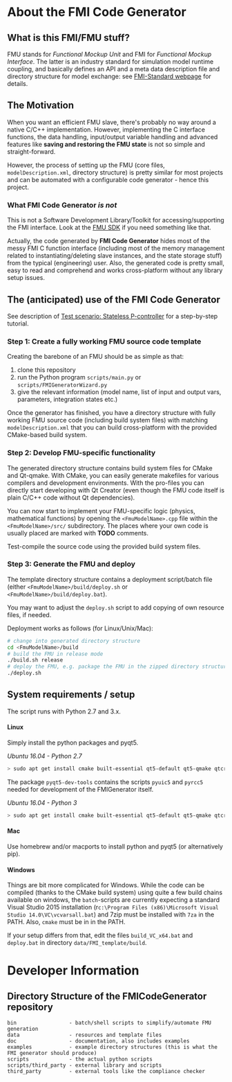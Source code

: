 # About the FMI Code Generator

## What is this FMI/FMU stuff?

FMU stands for _Functional Mockup Unit_ and FMI for _Functional Mockup Interface_. The latter is an industry standard
for simulation model runtime coupling, and basically defines an API and a meta data description file and directory structure for model exchange: see [FMI-Standard webpage](https://fmi-standard.org) for details.

## The Motivation

When you want an efficient FMU slave, there's probably no way around a native C/C++ implementation. However, implementing the C interface functions, the data handling, input/output variable handling and advanced features like **saving and restoring the FMU state** is not so simple and straight-forward.

However, the process of setting up the FMU (core files, `modelDescription.xml`, directory structure) is pretty similar for most projects and can be automated with a configurable code generator - hence this project.

### What FMI Code Generator *is not*

This is not a Software Development Library/Toolkit for accessing/supporting the FMI interface. Look at  the [FMU SDK](https://www.qtronic.de/de/fmusdk.html) if you need something like that.

Actually, the code generated by **FMI Code Generator** hides most of the messy FMI C function interface (including most of the memory management related to instantiating/deleting slave instances, and the state storage stuff) from the typical (engineering) user. Also, the generated code is pretty small, easy to read and comprehend and works cross-platform without any library setup issues.

## The (anticipated) use of the FMI Code Generator

See description of [Test scenario: Stateless P-controller](../../wiki/Test-scenario:-Stateless-P-controller) for a step-by-step tutorial.

### Step 1: Create a fully working FMU source code template

Creating the barebone of an FMU should be as simple as that:

1. clone this repository
2. run the Python program `scripts/main.py` or `scripts/FMIGeneratorWizard.py`
3. give the relevant information (model name, list of input and output vars, parameters, integration states etc.)

Once the generator has finished, you have a directory structure with fully working FMU source code (including build system files) with matching `modelDescription.xml` that you can build cross-platform with the provided CMake-based build system.

### Step 2: Develop FMU-specific functionality

The generated directory structure contains build system files for CMake and Qt-qmake. With CMake, you can easily generate makefiles for various compilers and development environments. With the pro-files you can directly start developing with Qt Creator (even though the FMU code itself is plain C/C++ code without Qt dependencies).

You can now start to implement your FMU-specific logic (physics, mathematical functions) by opening the `<FmuModelName>.cpp` file within the `<FmuModelName>/src/` subdirectory. The places where your own code is usually placed are marked with **TODO** comments.

Test-compile the source code using the provided build system files.

### Step 3: Generate the FMU and deploy

The template directory structure contains a deployment script/batch file (either `<FmuModelName>/build/deploy.sh` or `<FmuModelName>/build/deploy.bat`).

You may want to adjust the `deploy.sh` script to add copying of own resource files, if needed.

Deployment works as follows (for Linux/Unix/Mac):

```bash
# change into generated directory structure
cd <FmuModelName>/build
# build the FMU in release mode
./build.sh release
# deploy the FMU, e.g. package the FMU in the zipped directory structure
./deploy.sh
```

## System requirements / setup

The script runs with Python 2.7 and 3.x.

#### Linux

Simply install the python packages and pyqt5.

_Ubuntu 16.04 - Python 2.7_

```bash
> sudo apt get install cmake built-essential qt5-default qt5-qmake qtcreator python-pyqt5 pyqt5-dev-tools 
```
The package `pyqt5-dev-tools` contains the scripts `pyuic5` and `pyrcc5` needed for development of the FMIGenerator itself.

_Ubuntu 16.04 - Python 3_

```bash
> sudo apt get install cmake built-essential qt5-default qt5-qmake qtcreator python3 python3-pyqt5 pyqt5-dev-tools 
```

#### Mac

Use homebrew and/or macports to install python and pyqt5 (or alternatively pip).

#### Windows

Things are bit more complicated for Windows. While the code can be compiled (thanks to the CMake build system) using quite a few build chains available on windows, the `batch`-scripts are currently expecting a standard Visual Studio 2015 installation (r`c:\Program Files (x86)\Microsoft Visual Studio 14.0\VC\vcvarsall.bat`) and 7zip must be installed with `7za` in the PATH. Also, `cmake` must be in in the PATH.

If your setup differs from that, edit the files `build_VC_x64.bat` and `deploy.bat` in directory `data/FMI_template/build`.

# Developer Information

## Directory Structure of the FMICodeGenerator repository

    bin                 - batch/shell scripts to simplify/automate FMU generation
    data                - resources and template files
    doc                 - documentation, also includes examples
    examples            - example directory structures (this is what the FMI generator should produce)
    scripts             - the actual python scripts
    scripts/third_party - external library and scripts
    third_party         - external tools like the compliance checker
